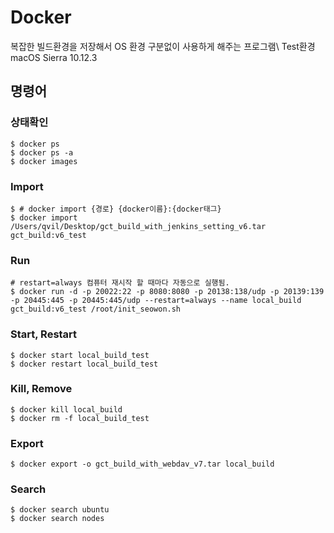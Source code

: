 # Docker

복잡한 빌드환경을 저장해서 OS 환경 구분없이 사용하게 해주는 프로그램\\
Test환경 macOS Sierra 10.12.3 

## 명령어

### 상태확인

```shell
$ docker ps
$ docker ps -a
$ docker images
```

### Import

```shell
$ # docker import {경로} {docker이름}:{docker태그}
$ docker import /Users/qvil/Desktop/gct_build_with_jenkins_setting_v6.tar gct_build:v6_test
```

### Run

```shell
# restart=always 컴퓨터 재시작 할 때마다 자동으로 실행됨.
$ docker run -d -p 20022:22 -p 8080:8080 -p 20138:138/udp -p 20139:139 -p 20445:445 -p 20445:445/udp --restart=always --name local_build gct_build:v6_test /root/init_seowon.sh
```

### Start, Restart

```shell
$ docker start local_build_test
$ docker restart local_build_test
```

### Kill, Remove

```shell
$ docker kill local_build
$ docker rm -f local_build_test
```

### Export

```shell
$ docker export -o gct_build_with_webdav_v7.tar local_build
```

### Search

```shell
$ docker search ubuntu
$ docker search nodes
```